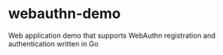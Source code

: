 # webauthn-demo
Web application demo that supports WebAuthn registration and authentication written in Go
